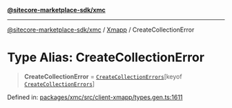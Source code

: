 [**@sitecore-marketplace-sdk/xmc**](../../../../README.md)

***

[@sitecore-marketplace-sdk/xmc](../../../../README.md) / [Xmapp](../README.md) / CreateCollectionError

# Type Alias: CreateCollectionError

> **CreateCollectionError** = [`CreateCollectionErrors`](CreateCollectionErrors.md)\[keyof [`CreateCollectionErrors`](CreateCollectionErrors.md)\]

Defined in: [packages/xmc/src/client-xmapp/types.gen.ts:1611](https://github.com/Sitecore/marketplace-sdk/blob/047115917e8843232ba2a4ba284b67585698b1c5/packages/xmc/src/client-xmapp/types.gen.ts#L1611)
